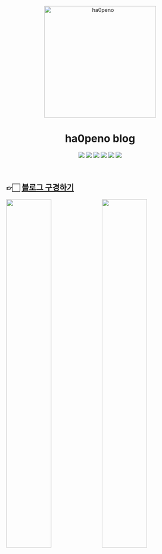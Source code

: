 <p align="center">
  <img alt="ha0peno" src="https://velog.velcdn.com/images/ha0/post/d6f1cb58-5226-4699-b5a7-54878dbb25af/image.png" width="300" />
</p>
<h1 align="center">
  ha0peno blog
</h1>

<p align="center">
  <img src="https://img.shields.io/badge/gatsby-7952B3?style=flat-square&logo=gatsby&logoColor=white"/>
  <img src="https://img.shields.io/badge/GraphQL-E10098?style=flat-square&logo=GraphQL&logoColor=white"/>
  <img src="https://img.shields.io/badge/React-61DAFB?style=flat-square&logo=React&logoColor=black"/>
  <img src="https://img.shields.io/badge/Typescript-3178C6?style=flat-square&logo=Typescript&logoColor=white"/>
  <img src="https://img.shields.io/badge/styled components-DB7093?style=flat-square&logo=styled-components&logoColor=white"/>
  <img src="https://img.shields.io/badge/antd-f7495b?style=flat-square&logo=antdesign&logoColor=white"/>
</p>
<br/>

## 👉🏻 [블로그 구경하기](https://ha0peno-blog.netlify.app/)
<img src="https://velog.velcdn.com/images/ha0/post/cc7a4199-4469-4efb-af59-3aab76dc46a1/image.png" align="left" width="49%">
<img src="https://velog.velcdn.com/images/ha0/post/6044978a-cee7-4a59-b295-5d7ce7998e77/image.png" align="right" width="49%">
